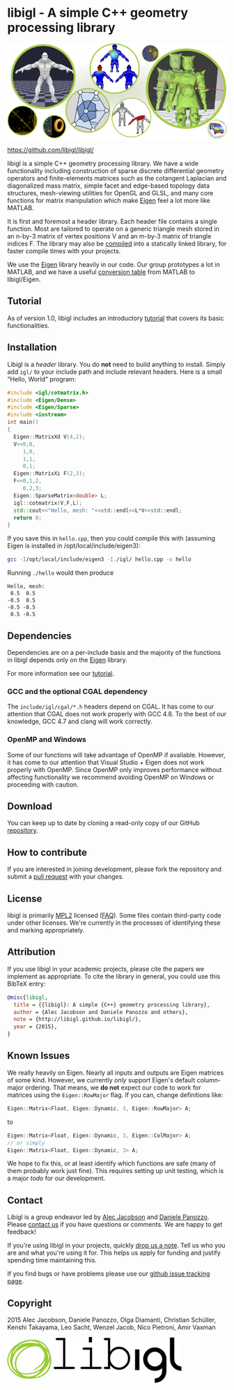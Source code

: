 # libigl - A simple C++ geometry processing library

![](libigl-teaser.png)

<https://github.com/libigl/libigl/>

libigl is a simple C++ geometry processing library. We have a wide
functionality including construction of sparse discrete differential geometry
operators and finite-elements matrices such as the cotangent Laplacian and
diagonalized mass matrix, simple facet and edge-based topology data structures,
mesh-viewing utilities for OpenGL and GLSL, and many core functions for matrix
manipulation which make [Eigen](http://eigen.tuxfamily.org) feel a lot more
like MATLAB.

It is first and foremost a header library. Each header file contains a single
function. Most are tailored to operate on a generic triangle mesh stored in an
n-by-3 matrix of vertex positions V and an m-by-3 matrix of triangle indices F.
The library may also be [compiled](build/) into a statically linked
library, for faster compile times with your projects.

We use the [Eigen](http://eigen.tuxfamily.org) library heavily in our code. Our
group prototypes a lot in MATLAB, and we have a useful [conversion
table](matlab-to-eigen.html) from
MATLAB to libigl/Eigen.

## Tutorial

As of version 1.0, libigl includes an introductory
[tutorial](tutorial/tutorial.html) that covers
its basic functionalities.

## Installation
Libigl is a *header* library. You do **not** need to build anything to install.
Simply add `igl/` to your include path and include relevant headers. Here is a
small "Hello, World" program:

```cpp
#include <igl/cotmatrix.h>
#include <Eigen/Dense>
#include <Eigen/Sparse>
#include <iostream>
int main()
{
  Eigen::MatrixXd V(4,2);
  V<<0,0,
     1,0,
     1,1,
     0,1;
  Eigen::MatrixXi F(2,3);
  F<<0,1,2,
     0,2,3;
  Eigen::SparseMatrix<double> L;
  igl::cotmatrix(V,F,L);
  std::cout<<"Hello, mesh: "<<std::endl<<L*V<<std::endl;
  return 0;
}
```

If you save this in `hello.cpp`, then you could compile this with (assuming
Eigen is installed in /opt/local/include/eigen3):

```bash
gcc -I/opt/local/include/eigen3 -I./igl/ hello.cpp -o hello
```

Running `./hello` would then produce

```
Hello, mesh:
 0.5  0.5
-0.5  0.5
-0.5 -0.5
 0.5 -0.5
```

## Dependencies
Dependencies are on a per-include basis and the majority of the functions in
libigl depends only on the [Eigen](http://eigen.tuxfamily.org) library.

For more information see our [tutorial](tutorial/tutorial.html).

### GCC and the optional CGAL dependency
The `include/igl/cgal/*.h` headers depend on CGAL. It has come to our attention
that CGAL does not work properly with GCC 4.8. To the best of our knowledge,
GCC 4.7 and clang will work correctly.

### OpenMP and Windows
Some of our functions will take advantage of OpenMP if available. However, it
has come to our attention that Visual Studio + Eigen does not work properly
with OpenMP. Since OpenMP only improves performance without affecting
functionality we recommend avoiding OpenMP on Windows or proceeding with
caution.

## Download
You can keep up to date by cloning a read-only copy of our GitHub
[repository](https://github.com/libigl).

## How to contribute

If you are interested in joining development, please fork the repository and
submit a [pull request](https://help.github.com/articles/using-pull-requests/)
with your changes.

## License
libigl is primarily [MPL2](http://www.mozilla.org/MPL/2.0/) licensed
([FAQ](http://www.mozilla.org/MPL/2.0/FAQ.html)). Some files contain
third-party code under other licenses. We're currently in the processes of
identifying these and marking appropriately.

## Attribution
If you use libigl in your academic projects, please cite the papers we
implement as appropriate. To cite the library in general, you could use this
BibTeX entry:

```bibtex
@misc{libigl,
  title = {{libigl}: A simple {C++} geometry processing library},
  author = {Alec Jacobson and Daniele Panozzo and others},
  note = {http://libigl.github.io/libigl/},
  year = {2015},
}
```

## Known Issues
We really heavily on Eigen. Nearly all inputs and outputs are Eigen matrices of
some kind. However, we currently _only_ support Eigen's default column-major
ordering. That means, we **do not** expect our code to work for matrices using
the `Eigen::RowMajor` flag. If you can, change definitions like:

```cpp
Eigen::Matrix<Float, Eigen::Dynamic, 3, Eigen::RowMajor> A;
```

to

```cpp
Eigen::Matrix<Float, Eigen::Dynamic, 3, Eigen::ColMajor> A;
// or simply
Eigen::Matrix<Float, Eigen::Dynamic, 3> A;
```

We hope to fix this, or at least identify which functions are safe (many of
them probably work just fine). This requires setting up unit testing, which is
a major _todo_ for our development.

## Contact

Libigl is a group endeavor led by [Alec
Jacobson](http://www.cs.columbia.edu/~jacobson/) and [Daniele
Panozzo](http://www.inf.ethz.ch/personal/dpanozzo/). Please [contact
us](mailto:alecjacobson@gmail.com,daniele.panozzo@gmail.com) if you have
questions or comments. We are happy to get feedback!

If you're using libigl in your projects, quickly [drop us a
note](mailto:alecjacobson@gmail.com,daniele.panozzo@gmail.com). Tell us who you
are and what you're using it for. This helps us apply for funding and justify
spending time maintaining this.

If you find bugs or have problems please use our [github issue tracking
page](https://github.com/libigl/libigl/issues).

## Copyright
2015 Alec Jacobson, Daniele Panozzo, Olga Diamanti, Christian Schüller, Kenshi
Takayama, Leo Sacht, Wenzel Jacob, Nico Pietroni, Amir Vaxman

![](tutorial/images/libigl-logo.jpg)

